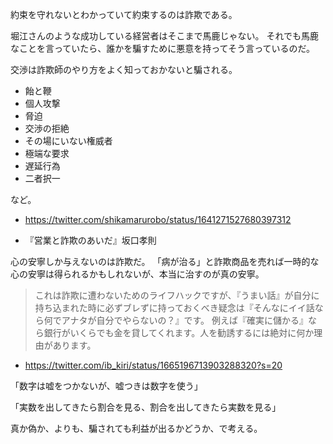 約束を守れないとわかっていて約束するのは詐欺である。

堀江さんのような成功している経営者はそこまで馬鹿じゃない。
それでも馬鹿なことを言っていたら、誰かを騙すために悪意を持ってそう言っているのだ。

交渉は詐欺師のやり方をよく知っておかないと騙される。

- 飴と鞭
- 個人攻撃
- 脅迫
- 交渉の拒絶
- その場にいない権威者
- 極端な要求
- 遅延行為
- 二者択一

など。

- https://twitter.com/shikamarurobo/status/1641271527680397312

- 『営業と詐欺のあいだ』坂口孝則

心の安寧しか与えないのは詐欺だ。
「病が治る」と詐欺商品を売れば一時的な心の安寧は得られるかもしれないが、本当に治すのが真の安寧。

> これは詐欺に遭わないためのライフハックですが、『うまい話』が自分に持ち込まれた時に必ずブレずに持っておくべき疑念は『そんなにイイ話なら何でアナタが自分でやらないの？』です。
> 例えば『確実に儲かる』なら銀行がいくらでも金を貸してくれます。人を勧誘するには絶対に何か理由があります。

- https://twitter.com/ib_kiri/status/1665196713903288320?s=20

「数字は嘘をつかないが、嘘つきは数字を使う」

「実数を出してきたら割合を見る、割合を出してきたら実数を見る」

真か偽か、よりも、騙されても利益が出るかどうか、で考える。
